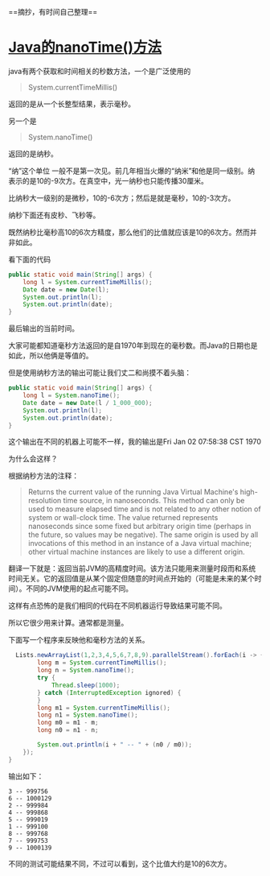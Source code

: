 ==摘抄，有时间自己整理==

# [Java的nanoTime()方法](https://www.cnblogs.com/somefuture/p/13690961.html)

java有两个获取和时间相关的秒数方法，一个是广泛使用的

> System.currentTimeMillis()

返回的是从一个长整型结果，表示毫秒。

另一个是

> System.nanoTime()

返回的是纳秒。

“纳”这个单位 一般不是第一次见。前几年相当火爆的“纳米”和他是同一级别。纳表示的是10的-9次方。在真空中，光一纳秒也只能传播30厘米。

比纳秒大一级别的是微秒，10的-6次方；然后是就是毫秒，10的-3次方。

纳秒下面还有皮秒、飞秒等。

既然纳秒比毫秒高10的6次方精度，那么他们的比值就应该是10的6次方。然而并非如此。

看下面的代码

```java
public static void main(String[] args) {
    long l = System.currentTimeMillis();
    Date date = new Date(l);
    System.out.println(l);
    System.out.println(date);
}
```

最后输出的当前时间。

大家可能都知道毫秒方法返回的是自1970年到现在的毫秒数。而Java的日期也是如此，所以他俩是等值的。

但是使用纳秒方法的输出可能让我们丈二和尚摸不着头脑：

```java
public static void main(String[] args) {
    long l = System.nanoTime();
    Date date = new Date(l / 1_000_000);
    System.out.println(l);
    System.out.println(date);
}
```

这个输出在不同的机器上可能不一样，我的输出是Fri Jan 02 07:58:38 CST 1970

为什么会这样？

根据纳秒方法的注释：

> Returns the current value of the running Java Virtual Machine's high-resolution time source, in nanoseconds.
> This method can only be used to measure elapsed time and is not related to any other notion of system or wall-clock time. The value returned represents nanoseconds since some fixed but arbitrary origin time (perhaps in the future, so values may be negative). The same origin is used by all invocations of this method in an instance of a Java virtual machine; other virtual machine instances are likely to use a different origin.

翻译一下就是：返回当前JVM的高精度时间。该方法只能用来测量时段而和系统时间无关。它的返回值是从某个固定但随意的时间点开始的（可能是未来的某个时间）。不同的JVM使用的起点可能不同。

这样有点恐怖的是我们相同的代码在不同机器运行导致结果可能不同。

所以它很少用来计算。通常都是测量。

下面写一个程序来反映他和毫秒方法的关系。

```java
  Lists.newArrayList(1,2,3,4,5,6,7,8,9).parallelStream().forEach(i -> {
        long m = System.currentTimeMillis();
        long n = System.nanoTime();
        try {
            Thread.sleep(1000);
        } catch (InterruptedException ignored) {
        }
        long m1 = System.currentTimeMillis();
        long n1 = System.nanoTime();
        long m0 = m1 - m;
        long n0 = n1 - n;

        System.out.println(i + " -- " + (n0 / m0));
    });
}
```

输出如下：

```
3 -- 999756
6 -- 1000129
2 -- 999984
4 -- 999868
5 -- 999019
1 -- 999100
8 -- 999768
7 -- 999753
9 -- 1000139
```

不同的测试可能结果不同，不过可以看到，这个比值大约是10的6次方。